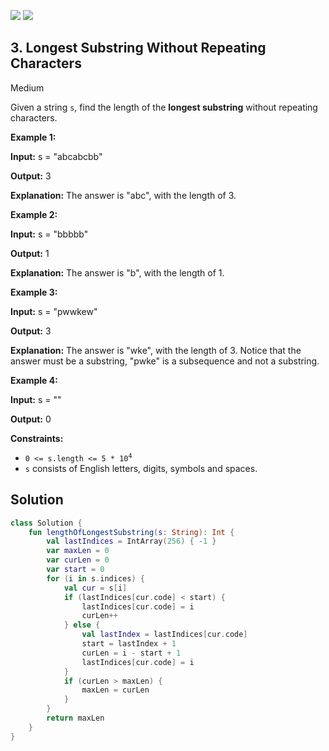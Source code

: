 [![](https://img.shields.io/github/stars/javadev/LeetCode-in-All?label=Stars&style=flat-square)](https://github.com/javadev/LeetCode-in-All)
[![](https://img.shields.io/github/forks/javadev/LeetCode-in-All?label=Fork%20me%20on%20GitHub%20&style=flat-square)](https://github.com/javadev/LeetCode-in-All/fork)

## 3\. Longest Substring Without Repeating Characters

Medium

Given a string `s`, find the length of the **longest substring** without repeating characters.

**Example 1:**

**Input:** s = "abcabcbb"

**Output:** 3

**Explanation:** The answer is "abc", with the length of 3. 

**Example 2:**

**Input:** s = "bbbbb"

**Output:** 1

**Explanation:** The answer is "b", with the length of 1. 

**Example 3:**

**Input:** s = "pwwkew"

**Output:** 3

**Explanation:** The answer is "wke", with the length of 3. Notice that the answer must be a substring, "pwke" is a subsequence and not a substring. 

**Example 4:**

**Input:** s = ""

**Output:** 0 

**Constraints:**

*   <code>0 <= s.length <= 5 * 10<sup>4</sup></code>
*   `s` consists of English letters, digits, symbols and spaces.

## Solution

```kotlin
class Solution {
    fun lengthOfLongestSubstring(s: String): Int {
        val lastIndices = IntArray(256) { -1 }
        var maxLen = 0
        var curLen = 0
        var start = 0
        for (i in s.indices) {
            val cur = s[i]
            if (lastIndices[cur.code] < start) {
                lastIndices[cur.code] = i
                curLen++
            } else {
                val lastIndex = lastIndices[cur.code]
                start = lastIndex + 1
                curLen = i - start + 1
                lastIndices[cur.code] = i
            }
            if (curLen > maxLen) {
                maxLen = curLen
            }
        }
        return maxLen
    }
}
```